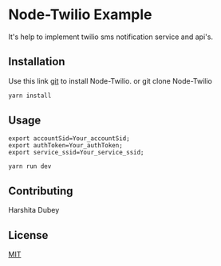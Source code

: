 # Node-Twilio Example

It's help to implement twilio sms notification service and api's.

## Installation

Use this link [git](https://github.com/harshitadubey/node_twilio.git) to install Node-Twilio.
or git clone Node-Twilio
```bash
yarn install
```

## Usage

```Config_ENV_Veriable
export accountSid=Your_accountSid;
export authToken=Your_authToken;
export service_ssid=Your_service_ssid;

```

```yarn
yarn run dev
```

## Contributing
Harshita Dubey
## License
[MIT](https://choosealicense.com/licenses/mit/)
